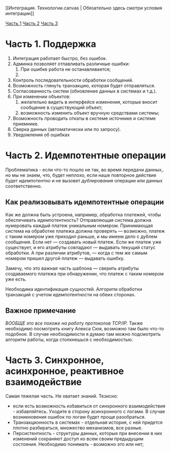 [[Интеграция. Технологии.canvas | Обязательно здесь смотри условия интеграции]]

[Часть 1](https://habr.com/ru/companies/oleg-bunin/articles/534090/)
[Часть 2](https://habr.com/ru/companies/oleg-bunin/articles/538156/)
[Часть 3](https://habr.com/ru/companies/oleg-bunin/articles/543946/)
# Часть 1. Поддержка
1. Интеграция работает быстро, без ошибок.
2. Админка позволяет отлавливать различные ошибки:
	1. При ошибке работа не останавливается;
	2. 
3. Контроль последовательности обработки сообщений.
4. Возможность глянуть транзакцию, которая будет отправляться.
5. Согласованность систем (обновление данных в системах и т.д.).
6. При изменении объектов:
	1. желательно видеть в интерфейсе изменения, которые вносит сообщение в существующий объект;
	2. возможность изменить объект вручную средствами системы;
7. Возможность проводить откаты в системе источнике и системе приемнике.
8. Сверка данных (автоматически или по запросу).
9. Уведомления об ошибках

# Часть 2. Идемпотентные операции
Проблематика - если что-то пошло не так, во время передачи данных,. но мы не знаем, что, будет неплохо, если наше повторное действие будет *идемпотентно* и не вызовет *дублирования* операции или данных соответственно.
## Как реализовывать идемпотентные операции
Как же должна быть устроена, например, обработка платежей, чтобы обеспечивать идемпотентность? Отправляющая система должна нумеровать каждый платеж уникальным номером. Принимающая система на обработке платежа должна проверять — возможно, платеж с таким номером уже приходил раньше, и мы имеем дело с дублем сообщения. Если нет — создавать новый платеж. Если же платеж уже существует, и его атрибуты совпадают — выдавать текущий статус обработки. А при различии атрибутов, — когда с тем же самым номером пришел другой платеж — выдавать ошибку.

Замечу, что это важная часть шаблона — сверить атрибуты создаваемого платежа при обнаружении, что платеж с таким номером уже есть.

Необходима идентификация сущностей.
Алгоритм обработки транзакций с учетом идемпотентности на обеих сторонах.
## Важное примечание
*ВООБЩЕ это все похоже на работу протоколов TCP/IP.* Также необходимо посмотреть книгу Алекса Сюя, возможно там было что-то подобное. В случае необходимости я думаю там можно подсмотреть алгоритм работы, когда столкнешься с необходимостью.

# Часть 3. Синхронное, асинхронное, реактивное взаимодействие
Самая тяжелая часть. Не хватает знаний.
Тезисно:
- если есть возможность избавиться от синхронного взаимодействия - избавляйтесь. Уходите в сторону асинхронного с логами. В случае возникновения ошибок по логам будет проще разобраться.
- Транзакционность в системах - отдельная история, с ней придется плотно разбираться, множество механизмов, все разные.
- Персистентность - структуры данных, которые при внесении в них изменений сохраняют доступ ко всем своим предыдущим состояния. Необходимо понимать - возможно это или нет;
